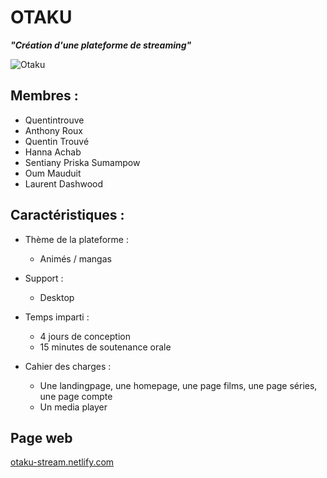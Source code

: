 # OTAKU

 ___"Création d'une plateforme de streaming"___
 
 ![Otaku](src/images/Gif/otaku.gif)

## Membres :
  - Quentintrouve
  - Anthony Roux
  - Quentin Trouvé
  - Hanna Achab
  - Sentiany Priska Sumampow
  - Oum Mauduit
  - Laurent Dashwood
  
## Caractéristiques :

- Thème de la plateforme : 
  - Animés / mangas
  
- Support : 
  - Desktop

- Temps imparti : 
  - 4 jours de conception
  - 15 minutes de soutenance orale
  
- Cahier des charges :
  - Une landingpage, une homepage, une page films, une page séries, une page compte
  - Un media player

## Page web 
[otaku-stream.netlify.com](https://otaku-stream.netlify.app/)
